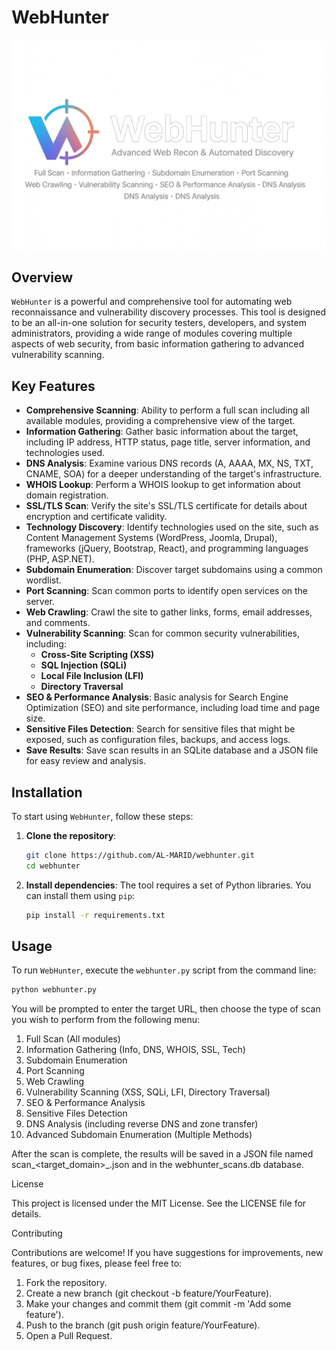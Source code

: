 # WebHunter
![WebHunter](file_00000000f24c624390b83fee6b6160ae.png)
## Overview

`WebHunter` is a powerful and comprehensive tool for automating web reconnaissance and vulnerability discovery processes. This tool is designed to be an all-in-one solution for security testers, developers, and system administrators, providing a wide range of modules covering multiple aspects of web security, from basic information gathering to advanced vulnerability scanning.

## Key Features

*   **Comprehensive Scanning**: Ability to perform a full scan including all available modules, providing a comprehensive view of the target.
*   **Information Gathering**: Gather basic information about the target, including IP address, HTTP status, page title, server information, and technologies used.
*   **DNS Analysis**: Examine various DNS records (A, AAAA, MX, NS, TXT, CNAME, SOA) for a deeper understanding of the target's infrastructure.
*   **WHOIS Lookup**: Perform a WHOIS lookup to get information about domain registration.
*   **SSL/TLS Scan**: Verify the site's SSL/TLS certificate for details about encryption and certificate validity.
*   **Technology Discovery**: Identify technologies used on the site, such as Content Management Systems (WordPress, Joomla, Drupal), frameworks (jQuery, Bootstrap, React), and programming languages (PHP, ASP.NET).
*   **Subdomain Enumeration**: Discover target subdomains using a common wordlist.
*   **Port Scanning**: Scan common ports to identify open services on the server.
*   **Web Crawling**: Crawl the site to gather links, forms, email addresses, and comments.
*   **Vulnerability Scanning**: Scan for common security vulnerabilities, including:
    *   **Cross-Site Scripting (XSS)**
    *   **SQL Injection (SQLi)**
    *   **Local File Inclusion (LFI)**
    *   **Directory Traversal**
*   **SEO & Performance Analysis**: Basic analysis for Search Engine Optimization (SEO) and site performance, including load time and page size.
*   **Sensitive Files Detection**: Search for sensitive files that might be exposed, such as configuration files, backups, and access logs.
*   **Save Results**: Save scan results in an SQLite database and a JSON file for easy review and analysis.

## Installation

To start using `WebHunter`, follow these steps:

1.  **Clone the repository**:
    ```bash
    git clone https://github.com/AL-MARID/webhunter.git
    cd webhunter
    ```

2.  **Install dependencies**:
    The tool requires a set of Python libraries. You can install them using `pip`:
    ```bash
    pip install -r requirements.txt
    ```

## Usage

To run `WebHunter`, execute the `webhunter.py` script from the command line:

```bash
python webhunter.py
```

You will be prompted to enter the target URL, then choose the type of scan you wish to perform from the following menu:

1. Full Scan (All modules)
2. Information Gathering (Info, DNS, WHOIS, SSL, Tech)
3. Subdomain Enumeration
4. Port Scanning
5. Web Crawling
6. Vulnerability Scanning (XSS, SQLi, LFI, Directory Traversal)
7. SEO & Performance Analysis
8. Sensitive Files Detection
9. DNS Analysis (including reverse DNS and zone transfer)
10. Advanced Subdomain Enumeration (Multiple Methods)

After the scan is complete, the results will be saved in a JSON file named scan_<target_domain>_<timestamp>.json and in the webhunter_scans.db database.

License

This project is licensed under the MIT License. See the LICENSE file for details.

Contributing

Contributions are welcome! If you have suggestions for improvements, new features, or bug fixes, please feel free to:

1. Fork the repository.
2. Create a new branch (git checkout -b feature/YourFeature).
3. Make your changes and commit them (git commit -m 'Add some feature').
4. Push to the branch (git push origin feature/YourFeature).
5. Open a Pull Request.
